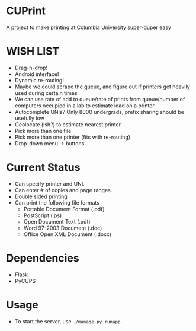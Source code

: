 # CUPrint

A project to make printing at Columbia University super-duper easy

# WISH LIST

 - Drag-n-drop!
 - Android interface!
 - Dynamic re-routing!
 - Maybe we could scrape the queue, and figure out if printers get heavily used during certain times
 - We can use rate of add to queue/rate of prints from queue/number of computers occupied in a lab to estimate load on a printer
 - Autocomplete UNIs? Only 8000 undergrads, prefix sharing should be usefully low
 - Geolocate (ish?) to estimate nearest printer
 - Pick more than one file
 - Pick more than one printer (fits with re-routing)
 - Drop-down menu -> buttons

# Current Status

 - Can specify printer and UNI.
 - Can enter # of copies and page ranges.
 - Double sided printing
 - Can print the following file formats 
 	- Portable Document Format (.pdf)
	- PostScript (.ps)
	- Open Document Text (.odt)
	- Word 97-2003 Document (.doc)
	- Office Open XML Document (.docx)

# Dependencies
 - Flask
 - PyCUPS

# Usage

 - To start the server, use `./manage.py runapp`. 
